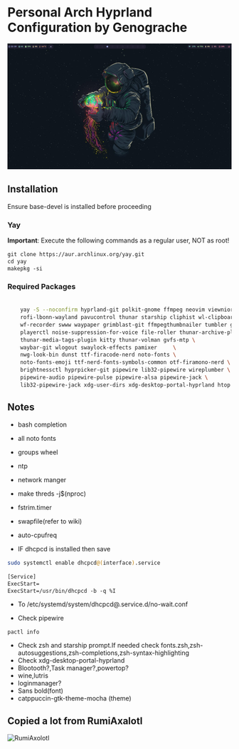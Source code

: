 # Personal Arch Hyprland Configuration by Genograche

![Screenshot](https://github.com/Genograche/Arch-hyprlandconfigs/raw/main/hyprland.png)
## Installation

Ensure base-devel is installed before proceeding

### Yay

**Important**: Execute the following commands as a regular user, NOT as root!

```
git clone https://aur.archlinux.org/yay.git
cd yay
makepkg -si
```

### Required Packages

``` bash

    yay -S --noconfirm hyprland-git polkit-gnome ffmpeg neovim viewnior \
    rofi-lbonn-wayland pavucontrol thunar starship cliphist wl-clipboard \
    wf-recorder swww waypaper grimblast-git ffmpegthumbnailer tumbler gvfs \
    playerctl noise-suppression-for-voice file-roller thunar-archive-plugin \
    thunar-media-tags-plugin kitty thunar-volman gvfs-mtp \
    waybar-git wlogout swaylock-effects pamixer     \
    nwg-look-bin dunst ttf-firacode-nerd noto-fonts \
    noto-fonts-emoji ttf-nerd-fonts-symbols-common otf-firamono-nerd \
    brightnessctl hyprpicker-git pipewire lib32-pipewire wireplumber \
    pipewire-audio pipewire-pulse pipewire-alsa pipewire-jack \
    lib32-pipewire-jack xdg-user-dirs xdg-desktop-portal-hyprland htop pacman-contrib reflector
```
## Notes
- bash completion
- all noto fonts
- groups wheel
- ntp
- network manger
- make threds -j$(nproc)
- fstrim.timer
- swapfile(refer to wiki)
- auto-cpufreq

- IF dhcpcd is installed then save
```bash
sudo systemctl enable dhcpcd@(interface).service
```
```
[Service]
ExecStart=
ExecStart=/usr/bin/dhcpcd -b -q %I
```

- To /etc/systemd/system/dhcpcd@.service.d/no-wait.conf

- Check pipewire
```bash
pactl info
```
- Check zsh and starship prompt.If needed check fonts.zsh,zsh-autosuggestions,zsh-completions,zsh-syntax-highlighting
- Check xdg-desktop-portal-hyprland
- Blootooth?,Task manager?,powertop?
- wine,lutris
- loginmanager?
- Sans bold(font)
- catppuccin-gtk-theme-mocha (theme)

## Copied a lot from RumiAxalotl
![RumiAxolotl](https://github.com/RumiAxolotl)
